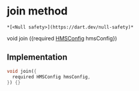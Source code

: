 


# join method




    *[<Null safety>](https://dart.dev/null-safety)*




void join
({required [HMSConfig](../../model_hms_config/HMSConfig-class.md) hmsConfig})








## Implementation

```dart
void join({
  required HMSConfig hmsConfig,
}) {}
```







